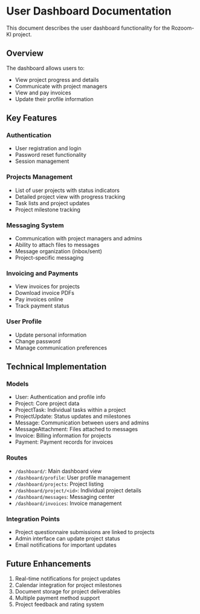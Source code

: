 # User Dashboard Documentation

This document describes the user dashboard functionality for the Rozoom-KI project.

## Overview

The dashboard allows users to:
- View project progress and details
- Communicate with project managers
- View and pay invoices
- Update their profile information

## Key Features

### Authentication
- User registration and login
- Password reset functionality
- Session management

### Projects Management
- List of user projects with status indicators
- Detailed project view with progress tracking
- Task lists and project updates
- Project milestone tracking

### Messaging System
- Communication with project managers and admins
- Ability to attach files to messages
- Message organization (inbox/sent)
- Project-specific messaging

### Invoicing and Payments
- View invoices for projects
- Download invoice PDFs
- Pay invoices online
- Track payment status

### User Profile
- Update personal information
- Change password
- Manage communication preferences

## Technical Implementation

### Models
- User: Authentication and profile info
- Project: Core project data
- ProjectTask: Individual tasks within a project
- ProjectUpdate: Status updates and milestones
- Message: Communication between users and admins
- MessageAttachment: Files attached to messages
- Invoice: Billing information for projects
- Payment: Payment records for invoices

### Routes
- `/dashboard/`: Main dashboard view
- `/dashboard/profile`: User profile management
- `/dashboard/projects`: Project listing
- `/dashboard/project/<id>`: Individual project details
- `/dashboard/messages`: Messaging center
- `/dashboard/invoices`: Invoice management

### Integration Points
- Project questionnaire submissions are linked to projects
- Admin interface can update project status
- Email notifications for important updates

## Future Enhancements

1. Real-time notifications for project updates
2. Calendar integration for project milestones
3. Document storage for project deliverables
4. Multiple payment method support
5. Project feedback and rating system
